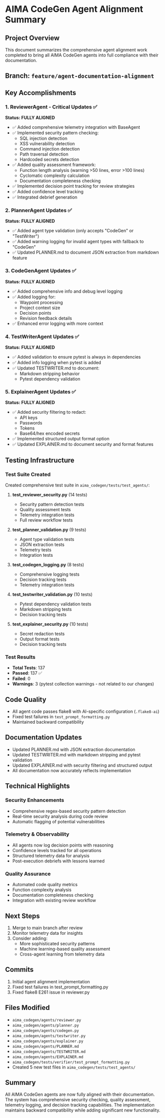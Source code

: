 # AIMA CodeGen Agent Alignment Summary

## Project Overview
This document summarizes the comprehensive agent alignment work completed to bring all AIMA CodeGen agents into full compliance with their documentation.

## Branch: `feature/agent-documentation-alignment`

## Key Accomplishments

### 1. ReviewerAgent - Critical Updates ✅
**Status: FULLY ALIGNED**
- ✅ Added comprehensive telemetry integration with BaseAgent
- ✅ Implemented security pattern checking:
  - SQL injection detection
  - XSS vulnerability detection
  - Command injection detection
  - Path traversal detection
  - Hardcoded secrets detection
- ✅ Added quality assessment framework:
  - Function length analysis (warning >50 lines, error >100 lines)
  - Cyclomatic complexity calculation
  - Documentation completeness checking
- ✅ Implemented decision point tracking for review strategies
- ✅ Added confidence level tracking
- ✅ Integrated debrief generation

### 2. PlannerAgent Updates ✅
**Status: FULLY ALIGNED**
- ✅ Added agent type validation (only accepts "CodeGen" or "TestWriter")
- ✅ Added warning logging for invalid agent types with fallback to "CodeGen"
- ✅ Updated PLANNER.md to document JSON extraction from markdown feature

### 3. CodeGenAgent Updates ✅
**Status: FULLY ALIGNED**
- ✅ Added comprehensive info and debug level logging
- ✅ Added logging for:
  - Waypoint processing
  - Project context size
  - Decision points
  - Revision feedback details
- ✅ Enhanced error logging with more context

### 4. TestWriterAgent Updates ✅
**Status: FULLY ALIGNED**
- ✅ Added validation to ensure pytest is always in dependencies
- ✅ Added info logging when pytest is added
- ✅ Updated TESTWRITER.md to document:
  - Markdown stripping behavior
  - Pytest dependency validation

### 5. ExplainerAgent Updates ✅
**Status: FULLY ALIGNED**
- ✅ Added security filtering to redact:
  - API keys
  - Passwords
  - Tokens
  - Base64/hex encoded secrets
- ✅ Implemented structured output format option
- ✅ Updated EXPLAINER.md to document security and format features

## Testing Infrastructure

### Test Suite Created
Created comprehensive test suite in `aima_codegen/tests/test_agents/`:

1. **test_reviewer_security.py** (14 tests)
   - Security pattern detection tests
   - Quality assessment tests
   - Telemetry integration tests
   - Full review workflow tests

2. **test_planner_validation.py** (9 tests)
   - Agent type validation tests
   - JSON extraction tests
   - Telemetry tests
   - Integration tests

3. **test_codegen_logging.py** (8 tests)
   - Comprehensive logging tests
   - Decision tracking tests
   - Telemetry integration tests

4. **test_testwriter_validation.py** (10 tests)
   - Pytest dependency validation tests
   - Markdown stripping tests
   - Decision tracking tests

5. **test_explainer_security.py** (10 tests)
   - Secret redaction tests
   - Output format tests
   - Decision tracking tests

### Test Results
- **Total Tests**: 137
- **Passed**: 137 ✅
- **Failed**: 0
- **Warnings**: 3 (pytest collection warnings - not related to our changes)

## Code Quality
- All agent code passes flake8 with AI-specific configuration (`.flake8-ai`)
- Fixed test failures in `test_prompt_formatting.py`
- Maintained backward compatibility

## Documentation Updates
- Updated PLANNER.md with JSON extraction documentation
- Updated TESTWRITER.md with markdown stripping and pytest validation
- Updated EXPLAINER.md with security filtering and structured output
- All documentation now accurately reflects implementation

## Technical Highlights

### Security Enhancements
- Comprehensive regex-based security pattern detection
- Real-time security analysis during code review
- Automatic flagging of potential vulnerabilities

### Telemetry & Observability
- All agents now log decision points with reasoning
- Confidence levels tracked for all operations
- Structured telemetry data for analysis
- Post-execution debriefs with lessons learned

### Quality Assurance
- Automated code quality metrics
- Function complexity analysis
- Documentation completeness checking
- Integration with existing review workflow

## Next Steps
1. Merge to main branch after review
2. Monitor telemetry data for insights
3. Consider adding:
   - More sophisticated security patterns
   - Machine learning-based quality assessment
   - Cross-agent learning from telemetry data

## Commits
1. Initial agent alignment implementation
2. Fixed test failures in test_prompt_formatting.py
3. Fixed flake8 E261 issue in reviewer.py

## Files Modified
- `aima_codegen/agents/reviewer.py`
- `aima_codegen/agents/planner.py`
- `aima_codegen/agents/codegen.py`
- `aima_codegen/agents/testwriter.py`
- `aima_codegen/agents/explainer.py`
- `aima_codegen/agents/PLANNER.md`
- `aima_codegen/agents/TESTWRITER.md`
- `aima_codegen/agents/EXPLAINER.md`
- `aima_codegen/tests/verifier/test_prompt_formatting.py`
- Created 5 new test files in `aima_codegen/tests/test_agents/`

## Summary
All AIMA CodeGen agents are now fully aligned with their documentation. The system has comprehensive security checking, quality assessment, telemetry logging, and decision tracking capabilities. The implementation maintains backward compatibility while adding significant new functionality. 